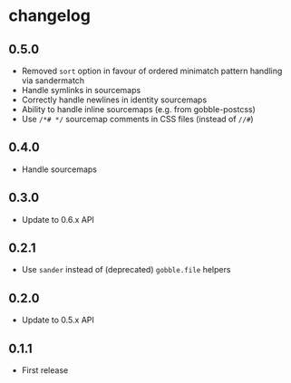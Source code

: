 # changelog

## 0.5.0

* Removed `sort` option in favour of ordered minimatch pattern handling via sandermatch
* Handle symlinks in sourcemaps
* Correctly handle newlines in identity sourcemaps
* Ability to handle inline sourcemaps (e.g. from gobble-postcss)
* Use `/*# */` sourcemap comments in CSS files (instead of `//#`)

## 0.4.0

* Handle sourcemaps

## 0.3.0

* Update to 0.6.x API

## 0.2.1

* Use `sander` instead of (deprecated) `gobble.file` helpers

## 0.2.0

* Update to 0.5.x API

## 0.1.1

* First release